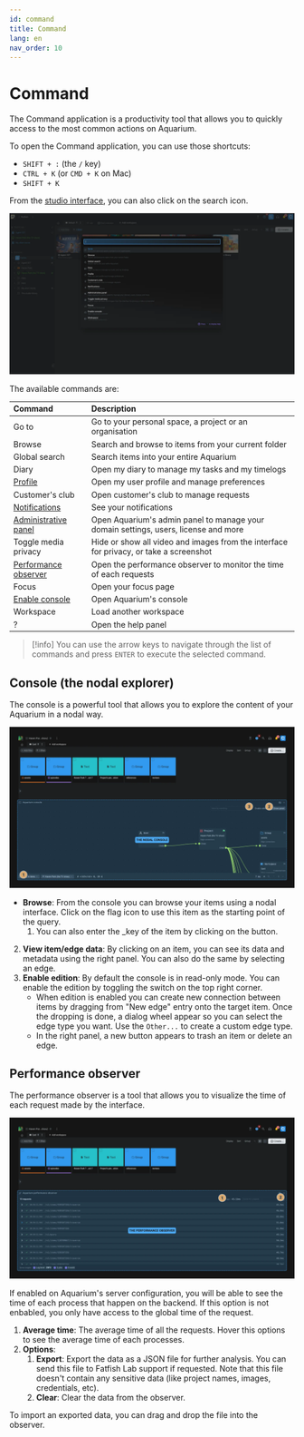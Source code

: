 ```yaml
---
id: command
title: Command
lang: en
nav_order: 10
---
```


# Command

The Command application is a productivity tool that allows you to quickly access
to the most common actions on Aquarium.

To open the Command application, you can use those shortcuts:
  - `SHIFT + :` (the `/` key)
  - `CTRL + K` (or `CMD + K` on Mac)
  - `SHIFT + K`

From the [studio interface](../introduction/studio.md), you can also click on the <span class="aq-icon">search</span> icon.

![Command](../../_medias/screenshots/command.webp)

The available commands are:

| Command             | Description                                                                            |
| :------------------- | :------------------------------------------------------------------------------------- |
| Go to                | Go to your personal space, a project or an organisation                                |
| Browse               | Search and browse to items from your current folder                                    |
| Global search        | Search items into your entire Aquarium                                                 |
| Diary                | Open my diary to manage my tasks and my timelogs                                       |
| [Profile](./profile.md)              | Open my user profile and manage preferences                                            |
| Customer's club      | Open customer's club to manage requests                                                |
| [Notifications](./notify.md)        | See your notifications                                                                 |
| [Administrative panel](./settings.md) | Open Aquarium's admin panel to manage your domain settings, users, license and more             |
| Toggle media privacy | Hide or show all video and images from the interface for privacy, or take a screenshot |
| [Performance observer](#performance-observer) | Open the performance observer to monitor the time of each requests                     |
| Focus                | Open your focus page                                                                   |
| [Enable console](#console-the-nodal-explorer)       | Open Aquarium's console                                                                |
| Workspace            | Load another workspace                                                                 |
| ?                    | Open the help panel                                                                    |

> [!info]
> You can use the arrow keys to navigate through the list of commands and press `ENTER` to execute the selected command.

## Console (the nodal explorer)

The console is a powerful tool that allows you to explore the content of your Aquarium in a nodal way.

![Console](../../_medias/screenshots/command-console.webp)

- **Browse**: From the console you can browse your items using a nodal interface. Click on the <span class="aq-icon outline">flag</span> icon to use this item as the starting point of the query.
  1. You can also enter the _key of the item by clicking on the button.

2. **View item/edge data**: By clicking on an item, you can see its data and metadata using the right panel. You can also do the same by selecting an edge.
3. **Enable edition**: By default the console is in read-only mode. You can enable the edition by toggling the switch on the top right corner.
   - When edition is enabled you can create new connection between items by dragging from "New edge" entry onto the target item. Once the dropping is done, a dialog wheel appear so you can select the edge type you want. Use the `Other...` to create a custom edge type.
   - In the right panel, a new button appears to trash an item or delete an edge.

## Performance observer

The performance observer is a tool that allows you to visualize the time of each request made by the interface.

![Performance observer](../../_medias/screenshots/performanceobserver.webp)

If enabled on Aquarium's server configuration, you will be able to see the time of each process that happen on the backend. If this option is not enbabled, you only have access to the global time of the request.

1. **Average time**: The average time of all the requests. Hover this options to see the average time of each processes.
2. **Options**:
   1. **Export**: Export the data as a JSON file for further analysis. You can send this file to Fatfish Lab support if requested. Note that this file doesn't contain any sensitive data (like project names, images, credentials, etc).
   2. **Clear**: Clear the data from the observer.

To import an exported data, you can drag and drop the file into the observer.
